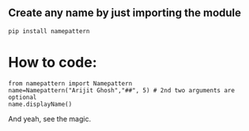 ## Create any name by just importing the module

```
pip install namepattern
```

# How to code:
```
from namepattern import Namepattern
name=Namepattern("Arijit Ghosh","##", 5) # 2nd two arguments are optional
name.displayName()

```

And yeah, see the magic.
